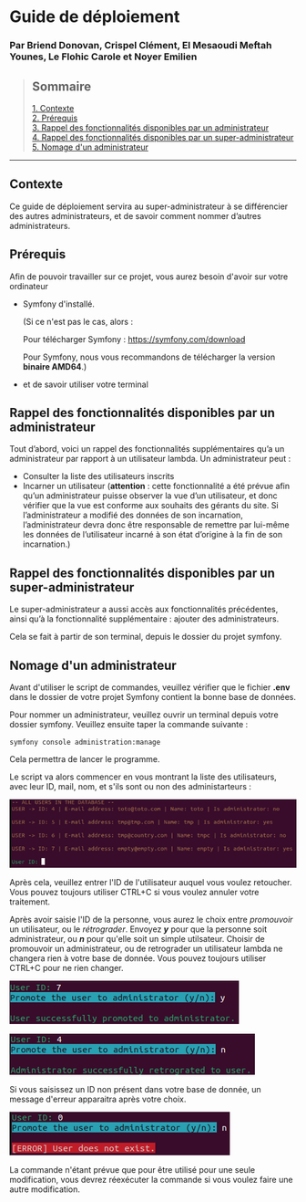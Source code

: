 # Guide de déploiement

### Par Briend Donovan, Crispel Clément, El Mesaoudi Meftah Younes, Le Flohic Carole et Noyer Emilien

>## Sommaire
>[1. Contexte](#contexte)  
>[2. Prérequis](#prérequis)  
>[3. Rappel des fonctionnalités disponibles par un administrateur](#rappel-des-fonctionnalités-disponibles-par-un-administrateur)  
>[4. Rappel des fonctionnalités disponibles par un super-administrateur](#rappel-des-fonctionnalités-disponibles-par-un-super-administrateur)  
>[5. Nomage d'un administrateur ](#nomage-dun-administrateur )
___

## Contexte

Ce guide de déploiement servira au super-administrateur à se différencier des autres administrateurs, et de savoir comment nommer d’autres administrateurs. 


## Prérequis

Afin de pouvoir travailler sur ce projet, vous aurez besoin d'avoir sur votre ordinateur 

- Symfony d'installé. 

    (Si ce n'est pas le cas, alors : 

    Pour télécharger Symfony : https://symfony.com/download

    Pour Symfony, nous vous recommandons de télécharger la version **binaire AMD64**.)

- et de savoir utiliser votre terminal


## Rappel des fonctionnalités disponibles par un administrateur

Tout d’abord, voici un rappel des fonctionnalités supplémentaires qu’a un administrateur par rapport à un utilisateur lambda. 
Un administrateur peut : 
- Consulter la liste des utilisateurs inscrits
- Incarner un utilisateur (**attention** : cette fonctionnalité a été prévue afin qu’un administrateur puisse observer la vue d’un utilisateur, et donc vérifier que la vue est conforme aux souhaits des gérants du site. Si l’administrateur a modifié des données de son incarnation, l’administrateur devra donc être responsable de remettre par lui-même les données de l’utilisateur incarné à son état d’origine à la fin de son incarnation.) 


## Rappel des fonctionnalités disponibles par un super-administrateur

Le super-administrateur a aussi accès aux fonctionnalités précédentes, ainsi qu’à la fonctionnalité supplémentaire : ajouter des administrateurs. 

Cela se fait à partir de son terminal, depuis le dossier du projet symfony.

## Nomage d'un administrateur 

Avant d'utiliser le script de commandes, veuillez vérifier que le fichier **.env** dans le dossier de votre projet Symfony contient la bonne base de données.

Pour nommer un administrateur, veuillez ouvrir un terminal depuis votre dossier symfony. Veuillez ensuite taper la commande suivante : 

```
symfony console administration:manage
```

Cela permettra de lancer le programme. 

Le script va alors commencer en vous montrant la liste des utilisateurs, avec leur ID, mail, nom, et s'ils sont ou non des administarteurs : 

![image](image/affichage.png) 

Après cela, veuillez entrer l'ID de l'utilisateur auquel vous voulez retoucher. Vous pouvez toujours utiliser CTRL+C si vous voulez annuler votre traitement.

Après avoir saisie l'ID de la personne, vous aurez le choix entre *promouvoir* un utilisateur, ou le *rétrograder*. Envoyez ***y*** pour que la personne soit administrateur, ou ***n*** pour qu'elle soit un simple utilsateur. Choisir de promouvoir un administrateur, ou de retrograder un utilisateur lambda ne changera rien à votre base de donnée. Vous pouvez toujours utiliser CTRL+C pour ne rien changer.  

![image](image/promotion.png) 

![image](image/retrogradation.png) 

Si vous saisissez un ID non présent dans votre base de donnée, un message d'erreur apparaitra après votre choix.

![image](image/erreur.png) 

La commande n'étant prévue que pour être utilisé pour une seule modification, vous devrez réexécuter la commande si vous voulez faire une autre modification. 